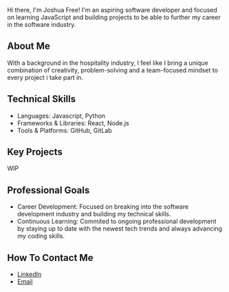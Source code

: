 Hi there, I'm Joshua Free! I'm an aspiring software developer and focused on learning JavaScript and building projects to be able to further my career in the software industry.

## About Me 
With a background in the hospitality industry, I feel like I bring a unique combination of creativity, problem-solving and a team-focused mindset to every project i take part in. 

## Technical Skills
* Languages: Javascript, Python
* Frameworks & Libraries: React, Node.js
* Tools & Platforms: GitHub, GitLab

## Key Projects

WIP

## Professional Goals
* Career Development: Focused on breaking into the software development industry and building my technical skills.
* Continuous Learning: Commited to ongoing professional development by staying up to date with the newest tech trends and always advancing my coding skills.

## How To Contact Me 
* [LinkedIn](https://www.linkedin.com/in/joshua-free-9a4a48322/)
* [Email](mailto:JoshuaFree0@gmail.com)



<!--
**joshuafree/joshuafree** is a ✨ _special_ ✨ repository because its `README.md` (this file) appears on your GitHub profile.

Here are some ideas to get you started:

- 🔭 I’m currently working on ...
- 🌱 I’m currently learning ...
- 👯 I’m looking to collaborate on ...
- 🤔 I’m looking for help with ...
- 💬 Ask me about ...
- 📫 How to reach me: ...
- 😄 Pronouns: ...
- ⚡ Fun fact: ...
-->
